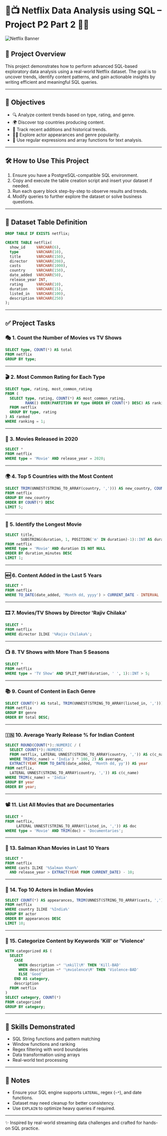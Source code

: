 
# 🍿📺 Netflix Data Analysis using SQL – Project P2 Part 2 🎉🎯

![Netflix Banner](https://upload.wikimedia.org/wikipedia/commons/6/69/Netflix_logo.svg)

## 📖 Project Overview
This project demonstrates how to perform advanced SQL-based exploratory data analysis using a real-world Netflix dataset. The goal is to uncover trends, identify content patterns, and gain actionable insights by writing efficient and meaningful SQL queries.

---

## 🎯 Objectives
- 🔍 Analyze content trends based on type, rating, and genre.
- 🌍 Discover top countries producing content.
- 📆 Track recent additions and historical trends.
- 👨‍🎤 Explore actor appearances and genre popularity.
- 🚩 Use regular expressions and array functions for text analysis.

---

## 🛠️ How to Use This Project
1. Ensure you have a PostgreSQL-compatible SQL environment.
2. Copy and execute the table creation script and insert your dataset if needed.
3. Run each query block step-by-step to observe results and trends.
4. Modify queries to further explore the dataset or solve business questions.

---

## 📂 Dataset Table Definition

```sql
DROP TABLE IF EXISTS netflix;

CREATE TABLE netflix(
  show_id     VARCHAR(6),
  type        VARCHAR(10),
  title       VARCHAR(150),
  director    VARCHAR(208),
  casts       VARCHAR(1000),
  country     VARCHAR(150),
  date_added  VARCHAR(50),
  release_year INT,
  rating      VARCHAR(10),
  duration    VARCHAR(15),
  listed_in   VARCHAR(100),
  description VARCHAR(250)
);
```

---

## ✅ Project Tasks

### 🎭 1. Count the Number of Movies vs TV Shows

```sql
SELECT type, COUNT(*) AS total 
FROM netflix 
GROUP BY type;
```

---

### 🎬 2. Most Common Rating for Each Type

```sql
SELECT type, rating, most_common_rating
FROM (
  SELECT type, rating, COUNT(*) AS most_common_rating,
         RANK() OVER(PARTITION BY type ORDER BY COUNT(*) DESC) AS ranking
  FROM netflix
  GROUP BY type, rating
) AS ranked
WHERE ranking = 1;
```

---

### 📅 3. Movies Released in 2020

```sql
SELECT * 
FROM netflix 
WHERE type = 'Movie' AND release_year = 2020;
```

---

### 🌍 4. Top 5 Countries with the Most Content

```sql
SELECT TRIM(UNNEST(STRING_TO_ARRAY(country, ','))) AS new_country, COUNT(*) 
FROM netflix 
GROUP BY new_country 
ORDER BY COUNT(*) DESC 
LIMIT 5;
```

---

### 🎥 5. Identify the Longest Movie

```sql
SELECT title, 
       SUBSTRING(duration, 1, POSITION('m' IN duration)-1)::INT AS duration_minutes
FROM netflix
WHERE type = 'Movie' AND duration IS NOT NULL
ORDER BY duration_minutes DESC
LIMIT 1;
```

---

### 🆕 6. Content Added in the Last 5 Years

```sql
SELECT * 
FROM netflix 
WHERE TO_DATE(date_added, 'Month dd, yyyy') > CURRENT_DATE - INTERVAL '5 years';
```

---

### 🎞️ 7. Movies/TV Shows by Director 'Rajiv Chilaka'

```sql
SELECT * 
FROM netflix 
WHERE director ILIKE '%Rajiv Chilaka%';
```

---

### 📺 8. TV Shows with More Than 5 Seasons

```sql
SELECT * 
FROM netflix 
WHERE type = 'TV Show' AND SPLIT_PART(duration, ' ', 1)::INT > 5;
```

---

### 📚 9. Count of Content in Each Genre

```sql
SELECT COUNT(*) AS total, TRIM(UNNEST(STRING_TO_ARRAY(listed_in, ','))) AS genre
FROM netflix 
GROUP BY genre 
ORDER BY total DESC;
```

---

### 🇮🇳 10. Average Yearly Release % for Indian Content

```sql
SELECT ROUND(COUNT(*)::NUMERIC / (
  SELECT COUNT(*)::NUMERIC 
  FROM netflix, LATERAL UNNEST(STRING_TO_ARRAY(country, ',')) AS c(c_name)
  WHERE TRIM(c_name) = 'India') * 100, 2) AS average,
  EXTRACT(YEAR FROM TO_DATE(date_added, 'Month dd, yy')) AS year
FROM netflix,
  LATERAL UNNEST(STRING_TO_ARRAY(country, ',')) AS c(c_name)
WHERE TRIM(c_name) = 'India'
GROUP BY year 
ORDER BY year;
```

---

### 📽️ 11. List All Movies that are Documentaries

```sql
SELECT * 
FROM netflix,
     LATERAL UNNEST(STRING_TO_ARRAY(listed_in, ',')) AS doc
WHERE type = 'Movie' AND TRIM(doc) = 'Documentaries';
```

---

### 👑 13. Salman Khan Movies in Last 10 Years

```sql
SELECT * 
FROM netflix 
WHERE casts ILIKE '%Salman Khan%' 
  AND release_year > EXTRACT(YEAR FROM CURRENT_DATE) - 10;
```

---

### 🌟 14. Top 10 Actors in Indian Movies

```sql
SELECT COUNT(*) AS appearances, TRIM(UNNEST(STRING_TO_ARRAY(casts, ','))) AS actor
FROM netflix  
WHERE country ILIKE '%India%' 
GROUP BY actor 
ORDER BY appearances DESC 
LIMIT 10;
```

---

### 🔪 15. Categorize Content by Keywords 'Kill' or 'Violence'

```sql
WITH categorized AS (
  SELECT 
    CASE 
      WHEN description ~* '\mkill\M' THEN 'Kill-BAD'
      WHEN description ~* '\mviolence\M' THEN 'Violence-BAD'
      ELSE 'Good'
    END AS category,
    description
  FROM netflix
)
SELECT category, COUNT(*) 
FROM categorized 
GROUP BY category;
```

---

## 🧠 Skills Demonstrated
- SQL String functions and pattern matching
- Window functions and ranking
- Regex filtering with word boundaries
- Data transformation using arrays
- Real-world text processing

---

## 📌 Notes
- Ensure your SQL engine supports `LATERAL`, regex (`~*`), and date functions.
- Dataset may need cleanup for better consistency.
- Use `EXPLAIN` to optimize heavy queries if required.

---

✨ Inspired by real-world streaming data challenges and crafted for hands-on SQL practice.
